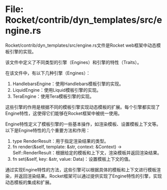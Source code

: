 # File: Rocket/contrib/dyn_templates/src/engine.rs

Rocket/contrib/dyn_templates/src/engine.rs文件是Rocket web框架中动态模板引擎的实现。

该文件中定义了不同类型的引擎（Engines）和引擎的特性（Traits）。

在该文件中，有以下几种引擎（Engines）：

1. HandlebarsEngine：使用Handlebars模板引擎的实现。
2. LiquidEngine：使用Liquid模板引擎的实现。
3. TeraEngine：使用Tera模板引擎的实现。

这些引擎的作用是根据不同的模板引擎实现动态模板的扩展。每个引擎都实现了Engine特性，这使得它们能够在Rocket框架中被统一使用。

Engine特性定义了模板引擎的一些基本操作，如渲染模板、设置模板上下文等。以下是Engine特性的几个重要方法和作用：

1. type RenderResult：用于指定渲染结果的类型。
2. fn render(&self, template: &str, context: &Context) -> Self::RenderResult：根据给定的模板和上下文，渲染模板并返回渲染结果。
3. fn set(&self, key: &str, value: Data)：设置模板上下文的值。

通过实现Engine特性的方法，这些引擎可以根据具体的模板和上下文进行模板渲染，并返回渲染结果。Rocket框架可以通过提供实现了Engine特性的引擎，实现动态模板的集成和扩展。

